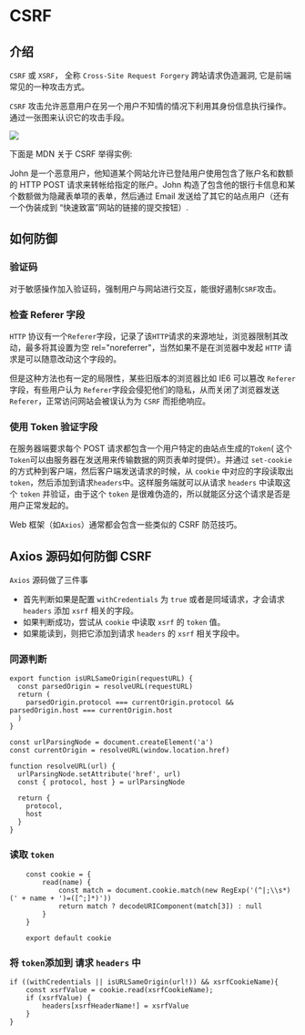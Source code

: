 # CSRF

## 介绍

`CSRF` 或 `XSRF`， 全称 `Cross-Site Request Forgery` 跨站请求伪造漏洞, 它是前端常见的一种攻击方式。

`CSRF` 攻击允许恶意用户在另一个用户不知情的情况下利用其身份信息执行操作。通过一张图来认识它的攻击手段。

![](/csrf.png)

下面是 MDN 关于 CSRF 举得实例:

John 是一个恶意用户，他知道某个网站允许已登陆用户使用包含了账户名和数额的 HTTP POST 请求来转帐给指定的账户。John 构造了包含他的银行卡信息和某个数额做为隐藏表单项的表单，然后通过 Email 发送给了其它的站点用户（还有一个伪装成到 “快速致富”网站的链接的提交按钮）.

## 如何防御

### 验证码

对于敏感操作加入验证码，强制用户与网站进行交互，能很好遏制`CSRF`攻击。

### 检查 Referer 字段

`HTTP` 协议有一个`Referer`字段，记录了该`HTTP`请求的来源地址，浏览器限制其改动，最多将其设置为空 rel="noreferrer"，当然如果不是在浏览器中发起 `HTTP` 请求是可以随意改动这个字段的。

但是这种方法也有一定的局限性，某些旧版本的浏览器比如 IE6 可以篡改 `Referer` 字段，有些用户认为 `Referer`字段会侵犯他们的隐私，从而关闭了浏览器发送 `Referer`，正常访问网站会被误认为为 `CSRF` 而拒绝响应。

### 使用 Token 验证字段

在服务器端要求每个 POST 请求都包含一个用户特定的由站点生成的`Token`( 这个`Token`可以由服务器在发送用来传输数据的网页表单时提供）。并通过 `set-cookie` 的方式种到客户端，然后客户端发送请求的时候，从 `cookie` 中对应的字段读取出 `token`，然后添加到请求`headers`中。这样服务端就可以从请求 `headers` 中读取这个 `token` 并验证，由于这个 `token` 是很难伪造的，所以就能区分这个请求是否是用户正常发起的。

Web 框架（如`Axios`）通常都会包含一些类似的 CSRF 防范技巧。

## Axios 源码如何防御 CSRF

`Axios` 源码做了三件事

- 首先判断如果是配置 `withCredentials` 为 `true` 或者是同域请求，才会请求 `headers` 添加 `xsrf` 相关的字段。
- 如果判断成功，尝试从 `cookie` 中读取 `xsrf` 的 `token` 值。
- 如果能读到，则把它添加到请求 `headers` 的 `xsrf` 相关字段中。

### 同源判断

```
export function isURLSameOrigin(requestURL) {
  const parsedOrigin = resolveURL(requestURL)
  return (
    parsedOrigin.protocol === currentOrigin.protocol && parsedOrigin.host === currentOrigin.host
  )
}

const urlParsingNode = document.createElement('a')
const currentOrigin = resolveURL(window.location.href)

function resolveURL(url) {
  urlParsingNode.setAttribute('href', url)
  const { protocol, host } = urlParsingNode

  return {
    protocol,
    host
  }
}

```

### 读取 `token`

```
    const cookie = {
        read(name) {
            const match = document.cookie.match(new RegExp('(^|;\\s*)(' + name + ')=([^;]*)'))
            return match ? decodeURIComponent(match[3]) : null
        }
    }

    export default cookie
```

### 将 `token`添加到 请求 `headers` 中

```
if ((withCredentials || isURLSameOrigin(url!)) && xsrfCookieName){
    const xsrfValue = cookie.read(xsrfCookieName);
    if (xsrfValue) {
        headers[xsrfHeaderName!] = xsrfValue
    }
}
```
